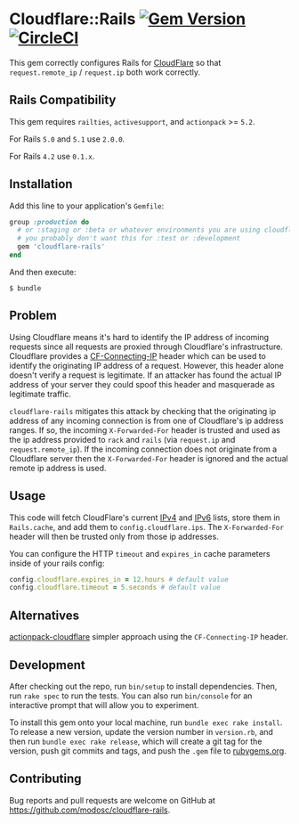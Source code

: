 # Cloudflare::Rails [![Gem Version](https://badge.fury.io/rb/cloudflare-rails.svg)](https://badge.fury.io/rb/cloudflare-rails) [![CircleCI](https://circleci.com/gh/modosc/cloudflare-rails/tree/master.svg?style=shield)](https://circleci.com/gh/modosc/cloudflare-rails/tree/master)
This gem correctly configures Rails for [CloudFlare](https://www.cloudflare.com) so that `request.remote_ip` / `request.ip` both work correctly.

## Rails Compatibility

This gem requires `railties`, `activesupport`, and `actionpack` >= `5.2`.

For Rails `5.0` and `5.1` use `2.0.0`.

For Rails `4.2` use `0.1.x`.

## Installation

Add this line to your application's `Gemfile`:

```ruby
group :production do
  # or :staging or :beta or whatever environments you are using cloudflare in.
  # you probably don't want this for :test or :development
  gem 'cloudflare-rails'
end
```

And then execute:

    $ bundle

## Problem

Using Cloudflare means it's hard to identify the IP address of incoming requests since all requests are proxied through Cloudflare's infrastructure. Cloudflare provides a [CF-Connecting-IP](https://support.cloudflare.com/hc/en-us/articles/200170986-How-does-Cloudflare-handle-HTTP-Request-headers-) header which can be used to identify the originating IP address of a request. However, this header alone doesn't verify a request is legitimate. If an attacker has found the actual IP address of your server they could spoof this header and masquerade as legitimate traffic.

`cloudflare-rails` mitigates this attack by checking that the originating ip address of any incoming connection is from one of Cloudflare's ip address ranges. If so, the incoming `X-Forwarded-For` header is trusted and used as the ip address provided to `rack` and `rails` (via `request.ip` and `request.remote_ip`). If the incoming connection does not originate from a Cloudflare server then the `X-Forwarded-For` header is ignored and the actual remote ip address is used.

## Usage
This code will fetch CloudFlare's current [IPv4](https://www.cloudflare.com/ips-v4) and [IPv6](https://www.cloudflare.com/ips-v6) lists, store them in `Rails.cache`, and add them to `config.cloudflare.ips`. The `X-Forwarded-For` header will then be trusted only from those ip addresses.

You can configure the HTTP `timeout` and `expires_in` cache parameters inside of your rails config:
```ruby
config.cloudflare.expires_in = 12.hours # default value
config.cloudflare.timeout = 5.seconds # default value
```

## Alternatives

[actionpack-cloudflare](https://github.com/customink/actionpack-cloudflare) simpler approach using the `CF-Connecting-IP` header.

## Development

After checking out the repo, run `bin/setup` to install dependencies. Then, run `rake spec` to run the tests. You can also run `bin/console` for an interactive prompt that will allow you to experiment.

To install this gem onto your local machine, run `bundle exec rake install`. To release a new version, update the version number in `version.rb`, and then run `bundle exec rake release`, which will create a git tag for the version, push git commits and tags, and push the `.gem` file to [rubygems.org](https://rubygems.org).

## Contributing

Bug reports and pull requests are welcome on GitHub at https://github.com/modosc/cloudflare-rails.
